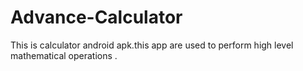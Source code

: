 # Advance-Calculator
 This is calculator android apk.this app are used to perform high level mathematical operations .
